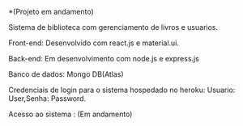 *(Projeto em andamento)

Sistema de biblioteca com gerenciamento de livros e usuarios.

Front-end: Desenvolvido com react.js e material.ui.

Back-end: Em desenvolvimento com node.js e express.js

Banco de dados: Mongo DB(Atlas)

Credenciais de login para o sistema hospedado no heroku: Usuario: User,Senha: Password.

Acesso ao sistema : (Em andamento)

